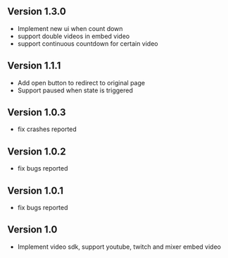 ## Version 1.3.0
- Implement new ui when count down
- support double videos in embed video
- support continuous countdown for certain video

## Version 1.1.1
- Add open button to redirect to original page
- Support paused when state is triggered

## Version 1.0.3
- fix crashes reported

## Version 1.0.2
- fix bugs reported

## Version 1.0.1
- fix bugs reported

## Version 1.0
- Implement video sdk, support youtube, twitch and mixer embed video